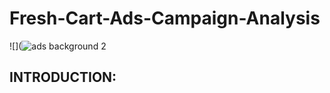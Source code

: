 # Fresh-Cart-Ads-Campaign-Analysis
![](![ads background 2](https://github.com/user-attachments/assets/d046f481-f0e6-416b-968a-c41911fa9998)

## INTRODUCTION:
